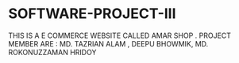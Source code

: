 # SOFTWARE-PROJECT-III
THIS  IS A E COMMERCE WEBSITE CALLED AMAR SHOP . PROJECT MEMBER ARE : MD. TAZRIAN ALAM , DEEPU BHOWMIK, MD. ROKONUZZAMAN HRIDOY
